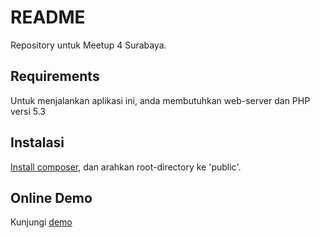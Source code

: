 README
======

Repository untuk Meetup 4 Surabaya.

Requirements
------------

Untuk menjalankan aplikasi ini, anda membutuhkan web-server dan PHP versi 5.3

Instalasi
---------

[Install composer](http://getcomposer.org), dan arahkan root-directory ke 'public'. 

Online Demo
-----------

Kunjungi [demo](http://html5.taufanaditya.com)
